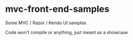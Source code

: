 # mvc-front-end-samples

Some MVC / Razor / Kendo UI samples 

Code won't compile or anything, just meant as a showcase
